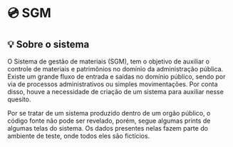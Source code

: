 # 💿 SGM

## 💡 Sobre o sistema
<p>O Sistema de gestão de materiais (SGM), tem o objetivo de auxiliar o controle de materiais e patrimônios no domínio da administração pública. Existe um grande fluxo de entrada e saídas no domínio público, sendo por via de processos administrativos ou simples movimentações. Por conta disso, houve a necessidade de criação de um sistema para auxiliar nesse quesito.</p>

<p>Por se tratar de um sistema produzido dentro de um orgão público, o código fonte não pode ser revelado, porém, segue algumas prints de algumas telas do sistema. Os dados presentes nelas fazem parte do ambiente de teste, onde todos eles são fictícios.</p>
